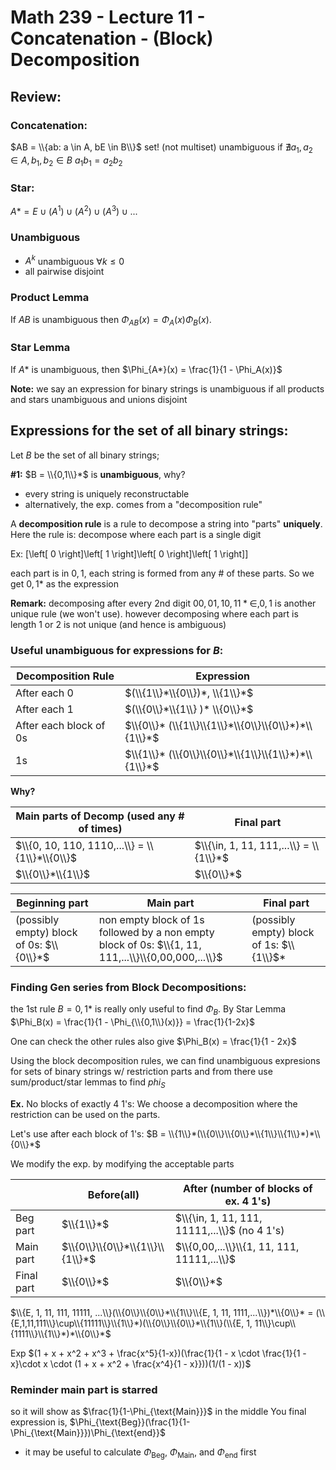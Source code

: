 # Math 239 - Lecture 11 - Concatenation - (Block) Decomposition

## Review:

### Concatenation:
$AB = \\{ab: a \in A, bE \in B\\}$ set! (not multiset) unambiguous if $\nexists {{a}_{1}},{{a}_{2}}\in A,{{b}_{1}},{{b}_{2}}\in B\text{  }{{a}_{1}}{{b}_{1}}={{a}_{2}}{{b}_{2}}$

### Star:
$A* = {E}\cup(A^1)\cup(A^2)\cup(A^3)\cup...$

### Unambiguous 
- $A^k$ unambiguous $\forall k \leq 0$
- all pairwise disjoint

### Product Lemma

If $AB$ is unambiguous then $\Phi_{AB}(x) = \Phi_{A}(x)\Phi_{B}(x)$.

### Star Lemma 

If $A*$ is unambiguous, then $\Phi_{A*}(x) = \frac{1}{1 - \Phi_A(x)}$

**Note:** we say an expression for binary strings is unambiguous if all products and stars unambiguous and unions disjoint

## Expressions for the set of all binary strings: 
Let $B$ be the set of all binary strings;

**#1:** $B = \\{0,1\\}*$ is **unambiguous**, why?

- every string is uniquely reconstructable
- alternatively, the exp. comes from a "decomposition rule"

A **decomposition rule** is a rule to decompose a string into "parts" **uniquely**.
Here the rule is: decompose where each part is a single digit

Ex: \[\left[ 0 \right]\left[ 1 \right]\left[ 0 \right]\left[ 1 \right]\]

each part is in ${0,1}$, each string is formed from any # of these parts.
So we get ${0,1}*$ as the expression

**Remark:** decomposing after every 2nd digit ${00, 01, 10, 11}* {\in, 0, 1}$ is another unique rule (we won't use).
however decomposing where each part is length $1$ or $2$ is not unique (and hence is ambiguous)

### Useful unambiguous for expressions for $B$:
|Decomposition Rule | Expression|
|-------------------|-----------|
|After each 0 | $(\\{1\\}*\\{0\\})*, \\{1\\}*$|
|After each 1 | $(\\{0\\}*\\{1\\} )* \\{0\\}*$|
|After each block of $0$s | $\\{0\\}* (\\{1\\}\\{1\\}*\\{0\\}\\{0\\}*)*\\{1\\}*$|
| $1$s | $\\{1\\}* (\\{0\\}\\{0\\}*\\{1\\}\\{1\\}*)*\\{1\\}*$|

**Why?**

|Main parts of Decomp (used any # of times) | Final part|
|--|--|
|$\\{0, 10, 110, 1110,...\\} = \\{1\\}*\\{0\\}$ | $\\{\in, 1, 11, 111,...\\} = \\{1\\}*$ |
$\\{0\\}*\\{1\\}$ | $\\{0\\}*$|

|Beginning part | Main part | Final part |
|-----|----|---|
|(possibly empty) block of $0$s: $\\{0\\}*$ | non empty block of $1$s followed by a non empty block of $0$s: $\\{1, 11, 111,...\\}\\{0,00,000,...\\}$|(possibly empty) block of $1$s: $\\{1\\}$* |


### Finding Gen series from Block Decompositions:
the 1st rule $B = {0,1}*$ is really only useful to find $\Phi_B$.
By Star Lemma $\Phi_B(x) = \frac{1}{1 - \Phi_{\\{0,1\\}(x)}} = \frac{1}{1-2x}$

One can check the other rules also give $\Phi_B(x) = \frac{1}{1 - 2x}$

Using the block decomposition rules, we can find unambiguous expresions for sets of binary strings w/ restriction parts and from there use sum/product/star lemmas to find $phi_S$

**Ex.** No blocks of exactly $4$ $1$'s:
We choose a decomposition where the restriction can be used on the parts.

Let's use after each block of $1$'s:
$B = \\{1\\}*(\\{0\\}\\{0\\}*\\{1\\}\\{1\\}*)*\\{0\\}*$


We modify the exp. by modifying the acceptable parts


|            | Before(all)    | After (number of blocks of ex. 4 1's)      |
|------------|----------------|--------------------------------------------|    
| Beg part   | $\\{1\\}*$           | $\\{\in, 1, 11, 111, 11111,...\\}$ (no 4 1's)|
| Main part  | $\\{0\\}\\{0\\}*\\{1\\}\\{1\\}*$ | $\\{0,00,...\\}\\{1, 11, 111, 11111,...\\}$    |
| Final part | $\\{0\\}*$           |  $\\{0\\}*$                                      |

$\\{E, 1, 11, 111, 11111, ...\\}(\\{0\\}\\{0\\}*\\{1\\}\\{E, 1, 11, 1111,...\\})*\\{0\\}* =
(\\{E,1,11,111\\}\cup\\{11111\\}\\{1\\}*)(\\{0\\}\\{0\\}*\\{1\\}(\\{E, 1, 11\\}\cup\\{1111\\}\\{1\\}*)*\\{0\\}*$

Exp
$(1 + x  + x^2 + x^3 + \frac{x^5}{1-x})(\frac{1}{1 - x \cdot \frac{1}{1 - x}\cdot x \cdot (1 + x + x^2 + \frac{x^4}{1 - x}}))(1/(1 - x))$

### Reminder main part is starred 

so it will show as $\frac{1}{1-\Phi_{\text{Main}}}$  in the middle
You final expression is,
			$\Phi_{\text{Beg}}(\frac{1}{1- \Phi_{\text{Main}}})\Phi_{\text{end}}$
- it may be useful to calculate $\Phi_{\text{Beg}}$, $\Phi_{\text{Main}}$, and $\Phi_{\text{end}}$ first
